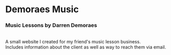 <h1>Demoraes Music</h1>
<h3>Music Lessons by Darren Demoraes</h3>
<br>
A small website I created for my friend's music lesson business.
<br>
Includes information about the client as well as way to reach them via email.
